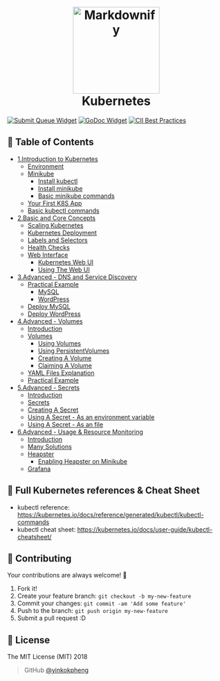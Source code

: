 <h1 align="center">
  <br>
  <a href="https://kubernetes.io/"><img src="https://avatars1.githubusercontent.com/u/13629408?s=400&v=4" alt="Markdownify" width="200"></a>
  <br>
  Kubernetes
  <br>
</h1>

[![Submit Queue Widget]][Submit Queue] [![GoDoc Widget]][GoDoc] [![CII Best Practices](https://bestpractices.coreinfrastructure.org/projects/569/badge)](https://bestpractices.coreinfrastructure.org/projects/569)

## 🚩 Table of Contents

- [1.Introduction to Kubernetes](1.Introduction%20to%20Kubernetes.md)
  - [Environment](1.Introduction%20to%20Kubernetes.md#environment)
  - [Minikube](1.Introduction%20to%20Kubernetes.md#minikube-overview)
    - [Install kubectl](1.Introduction%20to%20Kubernetes.md#install-kubectl)
    - [Install minikube](1.Introduction%20to%20Kubernetes.md#install-minikube)
    - [Basic minikube commands](1.Introduction%20to%20Kubernetes.md#basic-minikube-commands)
  - [Your First K8S App](1.Introduction%20to%20Kubernetes.md#your-first-k8s-app)
  - [Basic kubectl commands](1.Introduction%20to%20Kubernetes.md#basic-kubectl-commands)
- [2.Basic and Core Concepts](2.Basic%20and%20Core%20Concepts.md)
  - [Scaling Kubernetes](2.Basic%20and%20Core%20Concepts.md#scaling-kubernetes)
  - [Kubernetes Deployment](2.Basic%20and%20Core%20Concepts.md#kubernetes-deployment)
  - [Labels and Selectors](2.Basic%20and%20Core%20Concepts.md#labels-and-selectors)
  - [Health Checks](2.Basic%20and%20Core%20Concepts.md#health-checks)
  - [Web Interface](2.Basic%20and%20Core%20Concepts.md#web-interface)
    - [Kubernetes Web UI](2.Basic%20and%20Core%20Concepts.md#kubernetes-web-ui)
    - [Using The Web UI](2.Basic%20and%20Core%20Concepts.md#using-the-web-ui)
- [3.Advanced - DNS and Service Discovery](3.Advanced%20-%20DNS%20and%20Service%20Discovery.md)
    - [Practical Example](A3.dvanced%20-%20DNS%20and%20Service%20Discovery.md#practical-example)
      - [MySQL](3.Advanced%20-%20DNS%20and%20Service%20Discovery.md#mysql)
      - [WordPress](3.Advanced%20-%20DNS%20and%20Service%20Discovery.md#wordpress)
    - [Deploy MySQL](3.Advanced%20-%20DNS%20and%20Service%20Discovery.md#deploy-mysql)
    - [Deploy WordPress](3.Advanced%20-%20DNS%20and%20Service%20Discovery.md#deploy-wordpress)
- [4.Advanced - Volumes](4.Advanced%20-%20Volumes.md)
    - [Introduction](4.Advanced%20-%20Volumes.md#introduction)
    - [Volumes](4.Advanced%20-%20Volumes.md#volumes)
      - [Using Volumes](4.Advanced%20-%20Volumes.md#using-volumes)
      - [Using PersistentVolumes](4.Advanced%20-%20Volumes.md#using-persistentvolumes)
      - [Creating A Volume](4.Advanced%20-%20Volumes.md#creating-a-volume)
      - [Claiming A Volume](4.Advanced%20-%20Volumes.md#claiming-a-volume)
    - [YAML Files Explanation](4.Advanced%20-%20Volumes.md#yaml-files-explanation)
    - [Practical Example](4.Advanced%20-%20Volumes.md#practical-example)
- [5.Advanced - Secrets](5.Advanced%20-%20Secrets.md)
    - [Introduction](5.Advanced%20-%20Secrets.md#introduction)
    - [Secrets](5.Advanced%20-%20Secrets.md#secrets)
    - [Creating A Secret](5.Advanced%20-%20Secrets.md#creating-a-secret)
    - [Using A Secret - As an environment variable](5.Advanced%20-%20Secrets.md#using-a-secret---as-an-environment-variable)
    - [Using A Secret - As an file](5.Advanced%20-%20Secrets.md#using-a-secret---as-an-file)
- [6.Advanced - Usage & Resource Monitoring](6.Advanced%20-%20Usage%20%26%20Resource%20Monitoring.md)
    - [Introduction](6.Advanced%20-%20Usage%20%26%20Resource%20Monitoring.md#introduction)
    - [Many Solutions](6.Advanced%20-%20Usage%20%26%20Resource%20Monitoring.md#many-solutions)
    - [Heapster](6.Advanced%20-%20Usage%20%26%20Resource%20Monitoring.md#heapster)
      - [Enabling Heapster on Minikube](6.Advanced%20-%20Usage%20%26%20Resource%20Monitoring.md#enabling-heapster-on-minikube)
    - [Grafana](6.Advanced%20-%20Usage%20%26%20Resource%20Monitoring.md#grafana)

## 🔖 Full Kubernetes references & Cheat Sheet
- kubectl reference: https://kubernetes.io/docs/reference/generated/kubectl/kubectl-commands
- kubectl cheat sheet: https://kubernetes.io/docs/user-guide/kubectl-cheatsheet/

## 💬 Contributing

Your contributions are always welcome! :tada:

1. Fork it!
2. Create your feature branch: `git checkout -b my-new-feature`
3. Commit your changes: `git commit -am 'Add some feature'`
4. Push to the branch: `git push origin my-new-feature`
5. Submit a pull request :D

## 📜 License

The MIT License (MIT) 2018
> GitHub [@yinkokpheng](https://github.com/yinkokpheng)

[GoDoc]: https://godoc.org/k8s.io/kubernetes
[GoDoc Widget]: https://godoc.org/k8s.io/kubernetes?status.svg
[Submit Queue]: http://submit-queue.k8s.io/#/ci
[Submit Queue Widget]: http://submit-queue.k8s.io/health.svg?v=1
